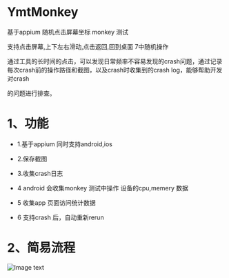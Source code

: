 # YmtMonkey

基于appium 随机点击屏幕坐标 monkey 测试

支持点击屏幕,上下左右滑动,点击返回,回到桌面 7中随机操作

通过工具的长时间的点击，可以发现日常频率不容易发现的crash问题，通过记录每次crash前的操作路径和截图，以及crash时收集到的crash log，能够帮助开发对crash

的问题进行排查。


# 1、功能

- 1.基于appium 同时支持android,ios 

- 2.保存截图

- 3.收集crash日志

- 4 android 会收集monkey 测试中操作 设备的cpu,memery 数据

- 5 收集app 页面访问统计数据

- 6 支持crash 后，自动重新rerun

# 2、简易流程

  ![Image text](https://raw.githubusercontent.com/seansun/YmtMonkey/master/img/flow.png)



